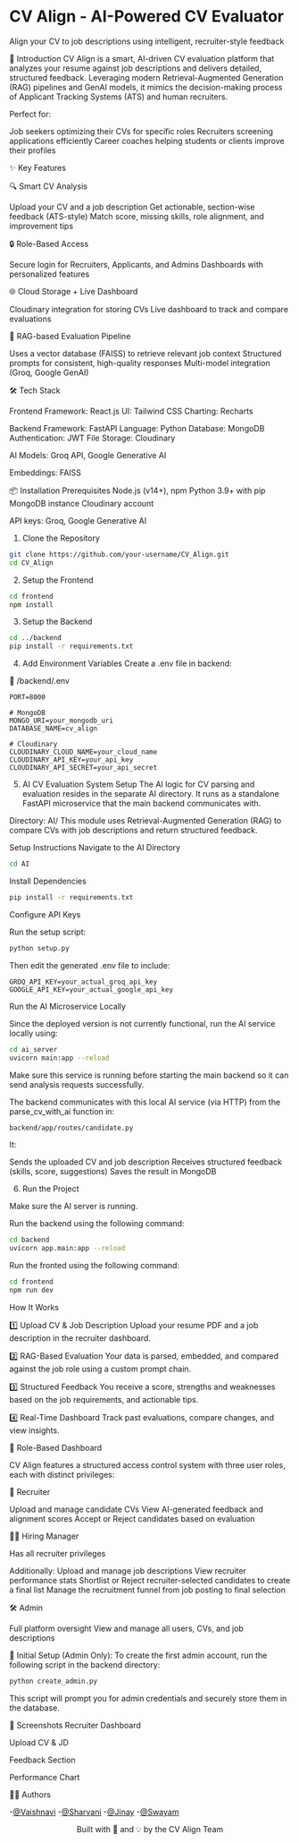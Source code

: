 
# CV Align - AI-Powered CV Evaluator
Align your CV to job descriptions using intelligent, recruiter-style feedback

</div>
🚀 Introduction
CV Align is a smart, AI-driven CV evaluation platform that analyzes your resume against job descriptions and delivers detailed, structured feedback. Leveraging modern Retrieval-Augmented Generation (RAG) pipelines and GenAI models, it mimics the decision-making process of Applicant Tracking Systems (ATS) and human recruiters.

Perfect for:

Job seekers optimizing their CVs for specific roles
Recruiters screening applications efficiently
Career coaches helping students or clients improve their profiles

✨ Key Features

🔍 Smart CV Analysis

Upload your CV and a job description
Get actionable, section-wise feedback (ATS-style)
Match score, missing skills, role alignment, and improvement tips

🔒 Role-Based Access

Secure login for Recruiters, Applicants, and Admins
Dashboards with personalized features

🌐 Cloud Storage + Live Dashboard

Cloudinary integration for storing CVs
Live dashboard to track and compare evaluations

🧠 RAG-based Evaluation Pipeline

Uses a vector database (FAISS) to retrieve relevant job context
Structured prompts for consistent, high-quality responses
Multi-model integration (Groq, Google GenAI)

🛠️ Tech Stack

Frontend
Framework: React.js
UI: Tailwind CSS
Charting: Recharts


Backend
Framework: FastAPI
Language: Python
Database: MongoDB
Authentication: JWT
File Storage: Cloudinary

AI Models: Groq API, Google Generative AI

Embeddings: FAISS 

📦 Installation
Prerequisites
Node.js (v14+), npm
Python 3.9+ with pip
MongoDB instance
Cloudinary account

API keys: Groq, Google Generative AI

1. Clone the Repository
```bash
git clone https://github.com/your-username/CV_Align.git
cd CV_Align
```

2. Setup the Frontend
```bash
cd frontend
npm install
```

3. Setup the Backend
```bash
cd ../backend
pip install -r requirements.txt
```

4. Add Environment Variables
Create a .env file in  backend:


📁 /backend/.env
```
PORT=8000

# MongoDB
MONGO_URI=your_mongodb_uri
DATABASE_NAME=cv_align 

# Cloudinary
CLOUDINARY_CLOUD_NAME=your_cloud_name
CLOUDINARY_API_KEY=your_api_key
CLOUDINARY_API_SECRET=your_api_secret
```

5. AI CV Evaluation System Setup
The AI logic for CV parsing and evaluation resides in the separate AI directory. It runs as a standalone FastAPI microservice that the main backend communicates with.

Directory: AI/
This module uses Retrieval-Augmented Generation (RAG) to compare CVs with job descriptions and return structured feedback.

Setup Instructions
Navigate to the AI Directory

```bash
cd AI
```

Install Dependencies

```bash
pip install -r requirements.txt
```

Configure API Keys

Run the setup script:

```bash
python setup.py
```

Then edit the generated .env file to include:

```env
GROQ_API_KEY=your_actual_groq_api_key
GOOGLE_API_KEY=your_actual_google_api_key
```

Run the AI Microservice Locally

Since the deployed version is not currently functional, run the AI service locally using:

```bash
cd ai_server
uvicorn main:app --reload
```

Make sure this service is running before starting the main backend so it can send analysis requests successfully.

The backend communicates with this local AI service (via HTTP) from the parse_cv_with_ai function in:

```bash
backend/app/routes/candidate.py
```

It:

Sends the uploaded CV and job description
Receives structured feedback (skills, score, suggestions)
Saves the result in MongoDB

6. Run the Project

Make sure the AI server is running.

Run the backend using the following command:
```bash
cd backend
uvicorn app.main:app --reload
```
Run the fronted using the following command:
```bash
cd frontend
npm run dev
```

How It Works

1️⃣ Upload CV & Job Description
Upload your resume PDF and a job description in the recruiter dashboard.

2️⃣ RAG-Based Evaluation
Your data is parsed, embedded, and compared against the job role using a custom prompt chain.

3️⃣ Structured Feedback
You receive a score, strengths and weaknesses based on the job requirements, and actionable tips.

4️⃣ Real-Time Dashboard
Track past evaluations, compare changes, and view insights.


🔐 Role-Based Dashboard

CV Align features a structured access control system with three user roles, each with distinct privileges:

👤 Recruiter

Upload and manage candidate CVs
View AI-generated feedback and alignment scores
Accept or Reject candidates based on evaluation

🧑‍💼 Hiring Manager

Has all recruiter privileges

Additionally:
Upload and manage job descriptions
View recruiter performance stats
Shortlist or Reject recruiter-selected candidates to create a final list
Manage the recruitment funnel from job posting to final selection

🛠 Admin

Full platform oversight
View and manage all users, CVs, and job descriptions

🧩 Initial Setup (Admin Only):
To create the first admin account, run the following script in the backend directory:

```bash
python create_admin.py
```

This script will prompt you for admin credentials and securely store them in the database.

📸 Screenshots
Recruiter Dashboard

Upload CV & JD

Feedback Section

Performance Chart

👨‍💻 Authors

-[@Vaishnavi](https://github.com/VA0910)
-[@Sharvani](https://github.com/sharvani2507)
-[@Jinay](https://github.com/jinay-mehta)
-[@Swayam](https://github.com/Swayam8115)

<div align="center"> Built with 💼 and 💡 by the CV Align Team </div>
